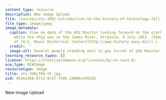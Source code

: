 ```yaml
---
content_type: resource
description: New image Upload
file: /courses/sts-340j-introduction-to-the-history-of-technology-fall-2006/05dee3bb87128c57759b24080c43932b_sts-340jf06-th.jpg
file_type: image/jpeg
image_metadata:
  caption: View on deck of the USS Monitor looking forward on the starboard side,
    while the ship was in the James River, Virginia, 9 July 1862. (Image courtesy
    of [U.S. Naval Historical Center](http://www.history.navy.mil/).)
  credit: ''
  image-alt: Several people standing next to gun turret of USS Monitor.
learning_resource_types: []
license: https://creativecommons.org/licenses/by-nc-sa/4.0/
ocw_type: OCWImage
resourcetype: Image
title: sts-340jf06-th.jpg
uid: 05dee3bb-8712-8c57-759b-24080c43932b
---
```

New image Upload